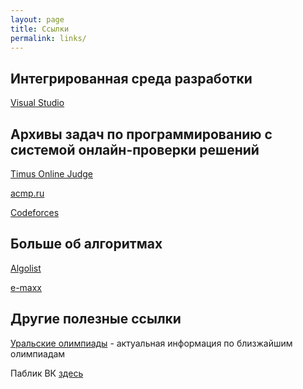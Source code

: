 ```yaml
---
layout: page
title: Ссылки
permalink: links/
---
```

## Интегрированная среда разработки
[Visual Studio](https://visualstudio.microsoft.com/ru/vs/) 

## Архивы задач по программированию с системой онлайн-проверки решений
[Timus Online Judge](http://acm.timus.ru) 

[acmp.ru](https://acmp.ru)

[Codeforces](https://codeforces.com)

## Больше об алгоритмах
[Algolist](http://algolist.manual.ru)

[e-maxx](http://www.e-maxx-ru.1gb.ru)

## Другие полезные ссылки
[Уральские олимпиады](http://acm.urfu.ru) - актуальная информация по близжайшим олимпиадам

Паблик ВК [здесь](https://vk.com/icpc_urfu_school)
